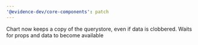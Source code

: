 ```yaml
---
'@evidence-dev/core-components': patch
---
```


Chart now keeps a copy of the querystore, even if data is clobbered. Waits for props and data to become available
